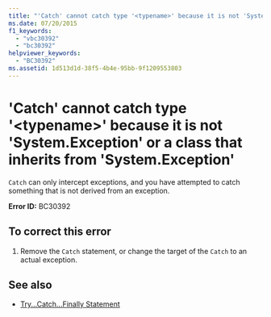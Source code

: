 ```yaml
---
title: "'Catch' cannot catch type '<typename>' because it is not 'System.Exception' or a class that inherits from 'System.Exception'"
ms.date: 07/20/2015
f1_keywords: 
  - "vbc30392"
  - "bc30392"
helpviewer_keywords: 
  - "BC30392"
ms.assetid: 1d513d1d-38f5-4b4e-95bb-9f1209553803
---
```

# 'Catch' cannot catch type '\<typename>' because it is not 'System.Exception' or a class that inherits from 'System.Exception'
`Catch` can only intercept exceptions, and you have attempted to catch something that is not derived from an exception.  
  
 **Error ID:** BC30392  
  
## To correct this error  
  
1. Remove the `Catch` statement, or change the target of the `Catch` to an actual exception.  
  
## See also

- [Try...Catch...Finally Statement](../../visual-basic/language-reference/statements/try-catch-finally-statement.md)
